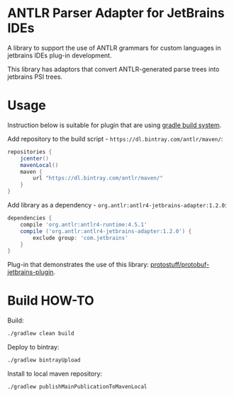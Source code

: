 # ANTLR Parser Adapter for JetBrains IDEs

A library to support the use of ANTLR grammars for custom languages in 
jetbrains IDEs plug-in development.

This library has adaptors that convert ANTLR-generated parse trees into 
jetbrains PSI trees.  

# Usage

Instruction below is suitable for plugin that are using [gradle build system](https://github.com/JetBrains/gradle-intellij-plugin).

Add repository to the build script - `https://dl.bintray.com/antlr/maven/`:

```groovy
repositories {
    jcenter()
    mavenLocal()
    maven {
        url "https://dl.bintray.com/antlr/maven/"
    }
}
```

Add library as a dependency - `org.antlr:antlr4-jetbrains-adapter:1.2.0`:

```groovy
dependencies {
    compile 'org.antlr:antlr4-runtime:4.5.1'
    compile ('org.antlr:antlr4-jetbrains-adapter:1.2.0') {
        exclude group: 'com.jetbrains'
    }
}
```

Plug-in that demonstrates the use of this library: [protostuff/protobuf-jetbrains-plugin](protostuff/protobuf-jetbrains-plugin).

# Build HOW-TO

Build:

```bash
./gradlew clean build
```

Deploy to bintray:

```bash
./gradlew bintrayUpload
```

Install to local maven repository:

```bash
./gradlew publishMainPublicationToMavenLocal
```
